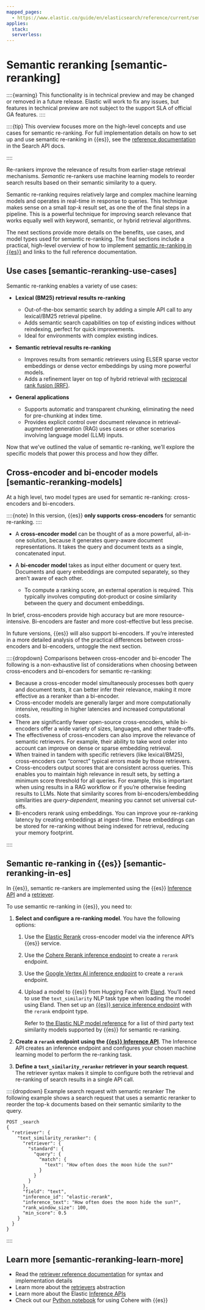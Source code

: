 ```yaml
---
mapped_pages:
  - https://www.elastic.co/guide/en/elasticsearch/reference/current/semantic-reranking.html
applies:
  stack:
  serverless:
---
```


# Semantic reranking [semantic-reranking]

::::{warning} 
This functionality is in technical preview and may be changed or removed in a future release. Elastic will work to fix any issues, but features in technical preview are not subject to the support SLA of official GA features.
::::


::::{tip} 
This overview focuses more on the high-level concepts and use cases for semantic re-ranking. For full implementation details on how to set up and use semantic re-ranking in {{es}}, see the [reference documentation](https://www.elastic.co/docs/api/doc/elasticsearch/operation/operation-search#operation-search-body-application-json-retriever) in the Search API docs.

::::


Re-rankers improve the relevance of results from earlier-stage retrieval mechanisms. *Semantic* re-rankers use machine learning models to reorder search results based on their semantic similarity to a query.

Semantic re-ranking requires relatively large and complex machine learning models and operates in real-time in response to queries. This technique makes sense on a small *top-k* result set, as one the of the final steps in a pipeline. This is a powerful technique for improving search relevance that works equally well with keyword, semantic, or hybrid retrieval algorithms.

The next sections provide more details on the benefits, use cases, and model types used for semantic re-ranking. The final sections include a practical, high-level overview of how to implement [semantic re-ranking in {{es}}](#semantic-reranking-in-es) and links to the full reference documentation.


## Use cases [semantic-reranking-use-cases] 

Semantic re-ranking enables a variety of use cases:

* **Lexical (BM25) retrieval results re-ranking**

    * Out-of-the-box semantic search by adding a simple API call to any lexical/BM25 retrieval pipeline.
    * Adds semantic search capabilities on top of existing indices without reindexing, perfect for quick improvements.
    * Ideal for environments with complex existing indices.

* **Semantic retrieval results re-ranking**

    * Improves results from semantic retrievers using ELSER sparse vector embeddings or dense vector embeddings by using more powerful models.
    * Adds a refinement layer on top of hybrid retrieval with [reciprocal rank fusion (RRF)](https://www.elastic.co/guide/en/elasticsearch/reference/current/rrf.html).

* **General applications**

    * Supports automatic and transparent chunking, eliminating the need for pre-chunking at index time.
    * Provides explicit control over document relevance in retrieval-augmented generation (RAG) uses cases or other scenarios involving language model (LLM) inputs.


Now that we’ve outlined the value of semantic re-ranking, we’ll explore the specific models that power this process and how they differ.


## Cross-encoder and bi-encoder models [semantic-reranking-models] 

At a high level, two model types are used for semantic re-ranking: cross-encoders and bi-encoders.

::::{note} 
In this version, {{es}} **only supports cross-encoders** for semantic re-ranking.
::::


* A **cross-encoder model** can be thought of as a more powerful, all-in-one solution, because it generates query-aware document representations. It takes the query and document texts as a single, concatenated input.
* A **bi-encoder model** takes as input either document or query text. Documents and query embeddings are computed separately, so they aren’t aware of each other.

    * To compute a ranking score, an external operation is required. This typically involves computing dot-product or cosine similarity between the query and document embeddings.


In brief, cross-encoders provide high accuracy but are more resource-intensive. Bi-encoders are faster and more cost-effective but less precise.

In future versions, {{es}} will also support bi-encoders. If you’re interested in a more detailed analysis of the practical differences between cross-encoders and bi-encoders, untoggle the next section.

::::{dropdown} Comparisons between cross-encoder and bi-encoder
The following is a non-exhaustive list of considerations when choosing between cross-encoders and bi-encoders for semantic re-ranking:

* Because a cross-encoder model simultaneously processes both query and document texts, it can better infer their relevance, making it more effective as a reranker than a bi-encoder.
* Cross-encoder models are generally larger and more computationally intensive, resulting in higher latencies and increased computational costs.
* There are significantly fewer open-source cross-encoders, while bi-encoders offer a wide variety of sizes, languages, and other trade-offs.
* The effectiveness of cross-encoders can also improve the relevance of semantic retrievers. For example, their ability to take word order into account can improve on dense or sparse embedding retrieval.
* When trained in tandem with specific retrievers (like lexical/BM25), cross-encoders can “correct” typical errors made by those retrievers.
* Cross-encoders output scores that are consistent across queries. This enables you to maintain high relevance in result sets, by setting a minimum score threshold for all queries. For example, this is important when using results in a RAG workflow or if you’re otherwise feeding results to LLMs. Note that similarity scores from bi-encoders/embedding similarities are *query-dependent*, meaning you cannot set universal cut-offs.
* Bi-encoders rerank using embeddings. You can improve your re-ranking latency by creating embeddings at ingest-time. These embeddings can be stored for re-ranking without being indexed for retrieval, reducing your memory footprint.

::::



## Semantic re-ranking in {{es}} [semantic-reranking-in-es] 

In {{es}}, semantic re-rankers are implemented using the {{es}} [Inference API](https://www.elastic.co/docs/api/doc/elasticsearch/group/endpoint-inference) and a [retriever](https://www.elastic.co/docs/api/doc/elasticsearch/operation/operation-search#operation-search-body-application-json-retriever).

To use semantic re-ranking in {{es}}, you need to:

1. **Select and configure a re-ranking model**. You have the following options:

    1. Use the [Elastic Rerank](../inference-api/elasticsearch-inference-integration.md#inference-example-elastic-reranker) cross-encoder model via the inference API’s {{es}} service.
    2. Use the [Cohere Rerank inference endpoint](../inference-api/cohere-inference-integration.md) to create a `rerank` endpoint.
    3. Use the [Google Vertex AI inference endpoint](../inference-api/google-vertex-ai-inference-integration.md) to create a `rerank` endpoint.
    4. Upload a model to {{es}} from Hugging Face with [Eland](https://www.elastic.co/guide/en/elasticsearch/client/eland/current/machine-learning.html#ml-nlp-pytorch). You’ll need to use the `text_similarity` NLP task type when loading the model using Eland. Then set up an [{{es}} service inference endpoint](../inference-api/elasticsearch-inference-integration.md#inference-example-eland) with the `rerank` endpoint type.

        Refer to [the Elastic NLP model reference](../../../explore-analyze/machine-learning/nlp/ml-nlp-model-ref.md#ml-nlp-model-ref-text-similarity) for a list of third party text similarity models supported by {{es}} for semantic re-ranking.

2. **Create a `rerank` endpoint using the [{{es}} Inference API](https://www.elastic.co/docs/api/doc/elasticsearch/operation/operation-inference-put)**. The Inference API creates an inference endpoint and configures your chosen machine learning model to perform the re-ranking task.
3. **Define a `text_similarity_reranker` retriever in your search request**. The retriever syntax makes it simple to configure both the retrieval and re-ranking of search results in a single API call.

::::{dropdown} Example search request with semantic reranker
The following example shows a search request that uses a semantic reranker to reorder the top-k documents based on their semantic similarity to the query.

```console
POST _search
{
  "retriever": {
    "text_similarity_reranker": {
      "retriever": {
        "standard": {
          "query": {
            "match": {
              "text": "How often does the moon hide the sun?"
            }
          }
        }
      },
      "field": "text",
      "inference_id": "elastic-rerank",
      "inference_text": "How often does the moon hide the sun?",
      "rank_window_size": 100,
      "min_score": 0.5
    }
  }
}
```

::::



## Learn more [semantic-reranking-learn-more] 

* Read the [retriever reference documentation](https://www.elastic.co/docs/api/doc/elasticsearch/operation/operation-search#operation-search-body-application-json-retriever) for syntax and implementation details
* Learn more about the [retrievers](../querying-for-search.md) abstraction
* Learn more about the Elastic [Inference APIs](https://www.elastic.co/docs/api/doc/elasticsearch/group/endpoint-inference)
* Check out our [Python notebook](https://github.com/elastic/elasticsearch-labs/blob/main/notebooks/integrations/cohere/cohere-elasticsearch.ipynb) for using Cohere with {{es}}

